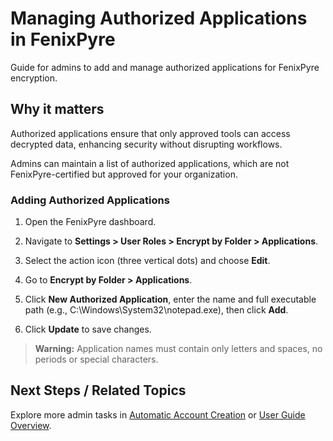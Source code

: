 # Managing Authorized Applications in FenixPyre

Guide for admins to add and manage authorized applications for FenixPyre encryption.


## Why it matters
Authorized applications ensure that only approved tools can access decrypted data, enhancing security without disrupting workflows.

Admins can maintain a list of authorized applications, which are not FenixPyre-certified but approved for your organization.

### Adding Authorized Applications
1. Open the FenixPyre dashboard.
2. Navigate to **Settings > User Roles > Encrypt by Folder > Applications**.
3. Select the action icon (three vertical dots) and choose **Edit**.

   <!-- IMG: ./media/04-admin-guide/edit-applications.png | Alt: Edit button for applications -->

4. Go to **Encrypt by Folder > Applications**.
5. Click **New Authorized Application**, enter the name and full executable path (e.g., C:\Windows\System32\notepad.exe), then click **Add**.

   <!-- IMG: ./media/04-admin-guide/add-app-path.png | Alt: Form for adding application path -->

6. Click **Update** to save changes.

> **Warning:** Application names must contain only letters and spaces, no periods or special characters.

## Next Steps / Related Topics
Explore more admin tasks in [Automatic Account Creation](/04-admin-guide/automatic-account-creation) or [User Guide Overview](/05-user-guide/index).